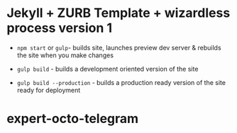 # Jekyll + ZURB Template + wizardless process version 1

- `npm start` or `gulp`- builds site, launches preview dev server & rebuilds the site when you make changes

- `gulp build` - builds a development oriented version of the site

- `gulp build --production` - builds a production ready version of the site ready for deployment

# expert-octo-telegram
